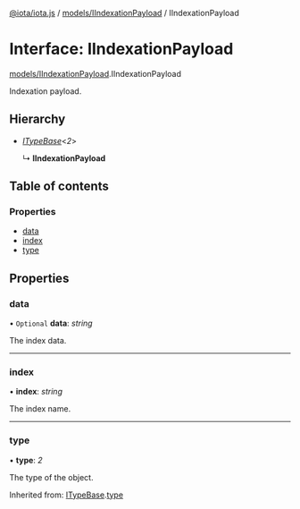 [@iota/iota.js](../README.md) / [models/IIndexationPayload](../modules/models_iindexationpayload.md) / IIndexationPayload

# Interface: IIndexationPayload

[models/IIndexationPayload](../modules/models_iindexationpayload.md).IIndexationPayload

Indexation payload.

## Hierarchy

* [*ITypeBase*](models_itypebase.itypebase.md)<*2*\>

  ↳ **IIndexationPayload**

## Table of contents

### Properties

- [data](models_iindexationpayload.iindexationpayload.md#data)
- [index](models_iindexationpayload.iindexationpayload.md#index)
- [type](models_iindexationpayload.iindexationpayload.md#type)

## Properties

### data

• `Optional` **data**: *string*

The index data.

___

### index

• **index**: *string*

The index name.

___

### type

• **type**: *2*

The type of the object.

Inherited from: [ITypeBase](models_itypebase.itypebase.md).[type](models_itypebase.itypebase.md#type)
